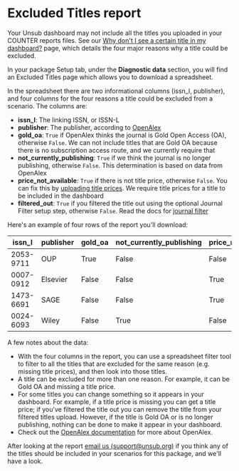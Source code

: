 # Excluded Titles report

Your Unsub dashboard may not include all the titles you uploaded in your COUNTER reports files. See our [Why don't I see a certain title in my dashboard?](../troubleshooting/why-dont-i-see-a-certain-title-in-my-dashboard.md) page, which details the four major reasons why a title could be excluded.

In your package Setup tab, under the **Diagnostic data** section, you will find an Excluded Titles page which allows you to download a spreadsheet.

In the spreadsheet there are two informational columns (issn\_l, publisher), and four columns for the four reasons a title could be excluded from a scenario. The columns are:

* **issn\_l**: The linking ISSN, or ISSN-L
* **publisher**: The publisher, according to [OpenAlex](https://openalex.org/)
* **gold\_oa**: `True` if OpenAlex thinks the journal is Gold Open Access (OA), otherwise `False`. We can not include titles that are Gold OA because there is no subscription access route, and we currently require that
* **not\_currently\_publishing**: `True` if we think the journal is no longer publishing, otherwise `False`. This determination is based on data from OpenAlex
* **price\_not\_available**: `True` if there is not title price, otherwise `False`. You can fix this by [uploading title prices](upload-title-prices.md). We require title prices for a title to be included in the dashboard
* **filtered\_out**: `True` if you filtered the title out using the optional Journal Filter setup step, otherwise `False`. Read the docs for [journal filter](upload-journal-filter.md)



Here's an example of four rows of the report you'll download:

| issn\_l   | publisher | gold\_oa | not\_currently\_publishing | price\_not\_available | filtered\_out |
| --------- | --------- | -------- | -------------------------- | --------------------- | ------------- |
| 2053-9711 | OUP       | True     | False                      | False                 | False         |
| 0007-0912 | Elsevier  | False    | False                      | True                  | False         |
| 1473-6691 | SAGE      | False    | False                      | True                  | False         |
| 0024-6093 | Wiley     | False    | True                       | False                 | False         |



A few notes about the data:

* With the four columns in the report, you can use a spreadsheet filter tool to filter to all the titles that are excluded for the same reason (e.g. missing title prices), and then look into those titles.&#x20;
* A title can be excluded for more than one reason. For example, it can be Gold OA and missing a title price.
* For some titles you can change something so it appears in your dashboard. For example, if a title price is missing you can get a title price; if you've filtered the title out you can remove the title from your filtered titles upload. However, if the title is Gold OA or is no longer publishing, nothing can be done to make it appear in your dashboard.
* Check out the [OpenAlex documentation](https://docs.openalex.org/) for more about OpenAlex.



After looking at the report [email us (support@unsub.org)](mailto:support@unsub.org) if you think any of the titles should be included in your scenarios for this package, and we'll have a look.
